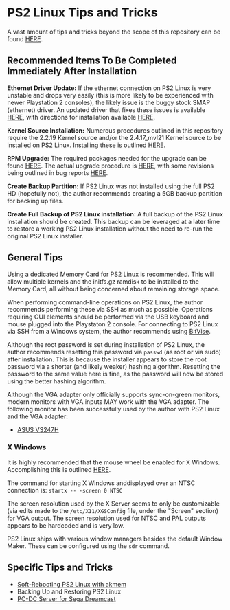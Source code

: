 # PS2 Linux Tips and Tricks

A vast amount of tips and tricks beyond the scope of this repository can be found [HERE](http://ps2linux.no-ip.info/playstation2-linux.com/faq.html).

## Recommended Items To Be Completed Immediately After Installation

**Ethernet Driver Update:** If the ethernet connection on PS2 Linux is very unstable and drops very easily (this is more likely to be experienced with newer Playstation 2 consoles), the likely issue is the buggy stock SMAP (ethernet) driver. An updated driver that fixes these issues is available [HERE](http://ps2linux.no-ip.info/playstation2-linux.com/projects/ps2linux.html), with directions for installation available [HERE](http://ps2linux.no-ip.info/playstation2-linux.com/project/shownotesaca2.html?release_id=68).

**Kernel Source Installation:** Numerous procedures outlined in this repository require the 2.2.19 Kernel source and/or the 2.4.17_mvl21 Kernel source to be installed on PS2 Linux. Installing these is outlined [HERE](../Software&#32;Installation/Packages/Kernel&#32;Source).

**RPM Upgrade:** The required packages needed for the upgrade can be found [HERE](http://ps2linux.no-ip.info/playstation2-linux.com/projects/apt.html). The actual upgrade procedure is [HERE](http://ps2linux.no-ip.info/playstation2-linux.com/download/apt/rpm-upgrade.pdf), with some revisions being outlined in bug reports [HERE](http://ps2linux.no-ip.info/playstation2-linux.com/bug/apt.html).

**Create Backup Partition:** If PS2 Linux was not installed using the full PS2 HD (hopefully not), the author recommends creating a 5GB backup partition for backing up files.

**Create Full Backup of PS2 Linux installation:** A full backup of the PS2 Linux installation should be created. This backup can be leveraged at a later time to restore a working PS2 Linux installation without the need to re-run the original PS2 Linux installer.

## General Tips

Using a dedicated Memory Card for PS2 Linux is recommended. This will allow multiple kernels and the initfs.gz ramdisk to be installed to the Memory Card, all without being concerned about remaining storage space.

When performing command-line operations on PS2 Linux, the author recommends performing these via SSH as much as possible. Operations requiring GUI elements should be performed via the USB keyboard and mouse plugged into the Playstaton 2 console. For connecting to PS2 Linux via SSH from a Windows system, the author recommends using [BitVise](https://www.bitvise.com/ssh-client-download).

Although the root password is set during installation of PS2 Linux, the author recommends resetting this password via ```passwd``` (as root or via sudo) after installation. This is because the installer appears to store the root password via a shorter (and likely weaker) hashing algorithm. Resetting the password to the same value here is fine, as the password will now be stored using the better hashing algorithm.

Although the VGA adapter only officially supports sync-on-green monitors, modern monitors with VGA inputs MAY work with the VGA adapter. The following monitor has been successfully used by the author with PS2 Linux and the VGA adapter:  
* [ASUS VS247H](https://www.asus.com/us/commercial-monitors/vs247hp/)

### X Windows

It is highly recommended that the mouse wheel be enabled for X Windows. Accomplishing this is outlined [HERE](http://ps2linux.no-ip.info/playstation2-linux.com/download/mozilla-ps2/ps2mousewheel.html).

The command for starting X Windows anddisplayed over an NTSC connection is: ```startx -- -screen 0 NTSC```

The screen resolution used by the X Server seems to only be customizable (via edits made to the ```/etc/X11/XGSConfig``` file, under the "Screen" section) for VGA output. The screen resolution used for NTSC and PAL outputs appears to be hardcoded and is very low.

PS2 Linux ships with various window managers besides the default Window Maker. These can be configured using the ```sdr``` command.

## Specific Tips and Tricks

* [Soft-Rebooting PS2 Linux with akmem](AKMem)
* Backing Up and Restoring PS2 Linux
* [PC-DC Server for Sega Dreamcast](PC-DC&#32;Server)

